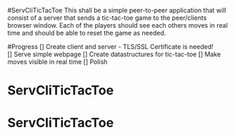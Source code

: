 #ServCliTicTacToe
This shall be a simple peer-to-peer application that will consist of a server that sends a tic-tac-toe game to the peer/clients browser window. Each of the players should see each others moves in real time and should be able to reset the game as needed.

#Progress
[] Create client and server
	- TLS/SSL Certificate is needed!  
[] Serve simple webpage
[] Create datastructures for tic-tac-toe 
[] Make moves visible in real time 
[] Polish
# ServCliTicTacToe
# ServCliTicTacToe
